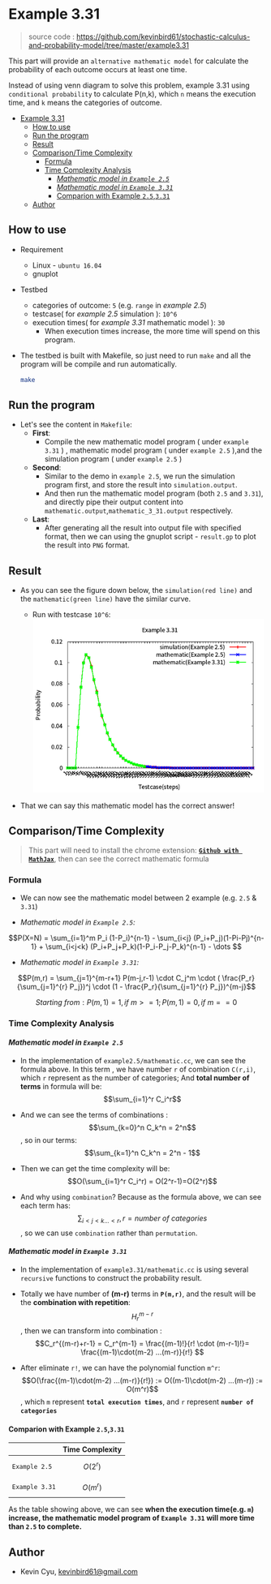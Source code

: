 # Example 3.31

> source code : https://github.com/kevinbird61/stochastic-calculus-and-probability-model/tree/master/example3.31

This part will provide an `alternative mathematic model` for calculate the probability of each outcome occurs at least one time.

Instead of using venn diagram to solve this problem, example 3.31 using `conditional probability` to calculate P(n,k), which `n` means the execution time, and `k` means the categories of outcome.

<!-- TOC -->

- [Example 3.31](#example-331)
    - [How to use](#how-to-use)
    - [Run the program](#run-the-program)
    - [Result](#result)
    - [Comparison/Time Complexity](#comparisontime-complexity)
        - [Formula](#formula)
        - [Time Complexity Analysis](#time-complexity-analysis)
            - [*Mathematic model in `Example 2.5`*](#mathematic-model-in-example-25)
            - [*Mathematic model in `Example 3.31`*](#mathematic-model-in-example-331)
            - [Comparion with Example `2.5`,`3.31`](#comparion-with-example-25331)
    - [Author](#author)

<!-- /TOC -->

## How to use 

* Requirement
    * Linux - `ubuntu 16.04`
    * gnuplot 

* Testbed
    * categories of outcome: `5` (e.g. `range` in *example 2.5*)
    * testcase( for *example 2.5* simulation ): `10^6`
    * execution times( for *example 3.31* mathematic model ): `30`
        * When execution times increase, the more time will spend on this program.

* The testbed is built with Makefile, so just need to run `make` and all the program will be compile and run automatically.
    ```bash
    make
    ```

## Run the program

* Let's see the content in `Makefile`:
    * **First**:
        * Compile the new mathematic model program ( under `example 3.31` ) , mathematic model program ( under `example 2.5` ),and the simulation program ( under `example 2.5` )
    * **Second**:
        * Similar to the demo in `example 2.5`, we run the simulation program first, and store the result into `simulation.output`.
        * And then run the mathematic model program (both `2.5` and `3.31`), and directly pipe their output content into `mathematic.output`,`mathematic_3_31.output` respectively.
    * **Last**:
        * After generating all the result into output file with specified format, then we can using the gnuplot script - `result.gp` to plot the result into `PNG` format.

## Result

* As you can see the figure down below, the `simulation(red line)` and the `mathematic(green line)` have the similar curve.
    * Run with testcase `10^6`:
    ![](example3_31.png)

* That we can say this mathematic model has the correct answer!

## Comparison/Time Complexity

> This part will need to install the chrome extension: [**`Github with MathJax`**](https://chrome.google.com/webstore/detail/github-with-mathjax/ioemnmodlmafdkllaclgeombjnmnbima/related), then can see the correct mathematic formula 

### Formula 

* We can now see the mathematic model between 2 example (e.g. `2.5` & `3.31`)

* *Mathematic model in `Example 2.5`:*

$$P(X=N) = \sum_{i=1}^m P_i (1-P_i)^{n-1} - \sum_{i<j} (P_i+P_j)(1-Pi-Pj)^{n-1} + \sum_{i<j<k} (P_i+P_j+P_k)(1-P_i-P_j-P_k)^{n-1} - \dots $$

* *Mathematic model in `Example 3.31`:*

$$P(m,r) = \sum_{j=1}^{m-r+1} P(m-j,r-1) \cdot C_j^m \cdot ( \frac{P_r}{\sum_{j=1}^{r} P_j})^j \cdot (1 - \frac{P_r}{\sum_{j=1}^{r} P_j})^{m-j}$$

$$Starting \ from: P(m,1) = 1, if \ m>=1 ; P(m,1) = 0, if \ m==0$$

### Time Complexity Analysis

#### *Mathematic model in `Example 2.5`*

* In the implementation of `example2.5/mathematic.cc`, we can see the formula above. In this term , we have number `r` of combination `C(r,i)`, which `r` represent as the number of categories; And **total number of terms** in formula will be: $$\sum_{i=1}^r C_i^r$$

* And we can see the terms of combinations : $$\sum_{k=0}^n C_k^n = 2^n$$ , so in our terms: $$\sum_{k=1}^n C_k^n = 2^n - 1$$

* Then we can get the time complexity will be: $$O(\sum_{i=1}^r C_i^r) = O(2^r-1)=O(2^r)$$

* And why using `combination`? Because as the formula above, we can see each term has: $$\sum_{i<j<k...<r}, r = number\ of\ categories$$ , so we can use `combination` rather than `permutation`.

#### *Mathematic model in `Example 3.31`*

* In the implementation of `example3.31/mathematic.cc` is using several `recursive` functions to construct the probability result.

* Totally we have number of **(m-r)** terms in **`P(m,r)`**, and the result will be the **combination with repetition**: $$H_r^{m-r}$$ , then we can transform into combination :$$C_r^{(m-r)+r-1} = C_r^{m-1} = \frac{(m-1)!}{r! \cdot (m-r-1)!}= \frac{(m-1)\cdot(m-2) ...(m-r)}{r!} $$
* After eliminate `r!`, we can have the polynomial function `m^r`: $$O(\frac{(m-1)\cdot(m-2) ...(m-r)}{r!}) := O((m-1)\cdot(m-2) ...(m-r)) := O(m^r)$$ , which `m` represent **`total execution times`**, and `r` represent **`number of categories`**


#### Comparion with Example `2.5`,`3.31`

|  | Time Complexity |
| ------ | ------ | 
| `Example 2.5` | $$O(2^r)$$ |
| `Example 3.31` | $$O(m^r)$$ |

As the table showing above, we can see **when the execution time(e.g. `m`) increase, the mathematic model program of `Example 3.31` will more time than `2.5` to complete.**

## Author

* Kevin Cyu, kevinbird61@gmail.com
